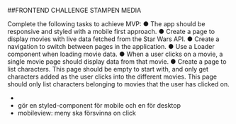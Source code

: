 ##FRONTEND CHALLENGE STAMPEN MEDIA

Complete the following tasks to achieve MVP:
● The app should be responsive and styled with a mobile first approach.
● Create a page to display movies with live data fetched from the Star Wars API.
● Create a navigation to switch between pages in the application.
● Use a Loader component when loading movie data.
● When a user clicks on a movie, a single movie page should display data from that movie.
● Create a page to list characters. This page should be empty to start with, and only get
characters added as the user clicks into the different movies. This page should only list characters belonging to movies that the user has clicked on.

-
- gör en styled-component för mobile och en för desktop
- mobileview: meny ska försvinna on click
